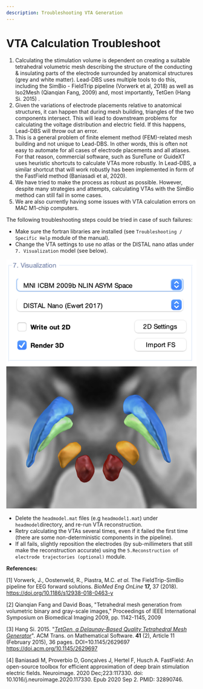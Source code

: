 ```yaml
---
description: Troubleshooting VTA Generation
---
```


# VTA Calculation Troubleshoot

1. Calculating the stimulation volume is dependent on creating a suitable tetrahedral volumetric mesh describing the structure of the conducting & insulating parts of the electrode surrounded by anatomical structures (grey and white matter). Lead-DBS uses multiple tools to do this, including the SimBio - FieldTrip pipeline (Vorwerk et al, 2018) as well as Iso2Mesh (Qianqian Fang, 2009) and, most importantly, TetGen (Hang Si. 2015) .
2. Given the variations of electrode placements relative to anatomical structures, it can happen that during mesh building, triangles of the two components intersect. This will lead to downstream problems for calculating the voltage distribution and electric field. If this happens, Lead-DBS will throw out an error.
3. This is a general problem of finite element method (FEM)-related mesh building and not unique to Lead-DBS. In other words, this is often not easy to automate for all cases of electrode placements and all atlases. For that reason, commercial software, such as SureTune or GuideXT uses heuristic shortcuts to calculate VTAs more robustly. In Lead-DBS, a similar shortcut that will work robustly has been implemented in form of the FastField method (Baniasadi et al, 2020).
4. We have tried to make the process as robust as possible. However, despite many strategies and attempts, calculating VTAs with the SimBio method can still fail in some cases.
5. We are also currently having some issues with VTA calculation errors on MAC M1-chip computers.&#x20;

The following troubleshooting steps could be tried in case of such failures:

* Make sure the fortran libraries are installed (see `Troubleshooting / Specific Help` module of the manual).
* Change the VTA settings to use no atlas or the DISTAL nano atlas under `7. Visualization` model (see below).

![](<../../.gitbook/assets/Screen Shot 2022-07-19 at 10.12.20 AM.png>)![](<../../.gitbook/assets/Screen Shot 2022-07-19 at 10.13.41 AM.png>)

* Delete the `headmodel.mat` files (e.g `headmodel1.mat`) under `headmodel`directory, and re-run VTA reconstruction.
* Retry calculating the VTAs several times, even if it failed the first time (there are some non-deterministic components in the pipeline).
* If all fails, slightly reposition the electrodes (by sub-millimeters that still make the reconstruction accurate) using the `5.Reconstruction of electrode trajectories (optional)` module.

**References:**

\[1] Vorwerk, J., Oostenveld, R., Piastra, M.C. _et al._ The FieldTrip-SimBio pipeline for EEG forward solutions. _BioMed Eng OnLine_ **17,** 37 (2018). https://doi.org/10.1186/s12938-018-0463-y

\[2] Qianqian Fang and David Boas, "Tetrahedral mesh generation from volumetric binary and gray-scale images," Proceedings of IEEE International Symposium on Biomedical Imaging 2009, pp. 1142-1145, 2009&#x20;

\[3] Hang Si. 2015. "[_TetGen, a Delaunay-Based Quality Tetrahedral Mesh Generator_](https://doi.acm.org/10.1145/2629697)". ACM Trans. on Mathematical Software. **41** (2), Article 11 (February 2015), 36 pages. DOI=10.1145/2629697 https://doi.acm.org/10.1145/2629697

\[4] Baniasadi M, Proverbio D, Gonçalves J, Hertel F, Husch A. FastField: An open-source toolbox for efficient approximation of deep brain stimulation electric fields. Neuroimage. 2020 Dec;223:117330. doi: 10.1016/j.neuroimage.2020.117330. Epub 2020 Sep 2. PMID: 32890746.

